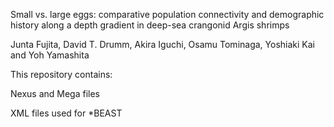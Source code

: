 Small vs. large eggs: comparative population connectivity and demographic history along a depth gradient in deep-sea crangonid Argis shrimps

Junta Fujita, David T. Drumm, Akira Iguchi, Osamu Tominaga, Yoshiaki Kai and Yoh Yamashita

This repository contains:

Nexus and Mega files

XML files used for *BEAST
